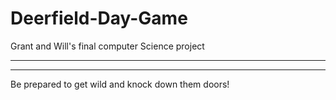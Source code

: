 # Deerfield-Day-Game
Grant and Will's final computer Science project
*******************************************************
_______________________________________________________

Be prepared to get wild and knock down them doors!

